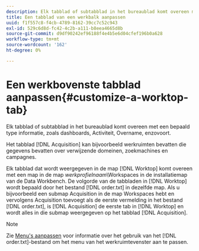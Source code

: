 ```yaml
---
description: Elk tabblad of subtabblad in het bureaublad komt overeen met een bepaald type informatie, zoals dashboards, Activiteit, Overname, enzovoort.
title: Een tabblad van een werkbalk aanpassen
uuid: f1f557c8-f4cb-4789-8162-39cc7c52c943
exl-id: 529c6d8d-fc42-4c2b-a111-b8eea4665d8b
source-git-commit: d9df90242ef96188f4e4b5e6d04cfef196b0a628
workflow-type: tm+mt
source-wordcount: '162'
ht-degree: 0%

---
```


# Een werkbovenste tabblad aanpassen{#customize-a-worktop-tab}

Elk tabblad of subtabblad in het bureaublad komt overeen met een bepaald type informatie, zoals dashboards, Activiteit, Overname, enzovoort.

Het tabblad [!DNL Acquisition] kan bijvoorbeeld werkruimten bevatten die gegevens bevatten over verwijzende domeinen, zoekmachines en campagnes.

Elk tabblad dat wordt weergegeven in de map [!DNL Worktop] komt overeen met een map in de map *werkprofielnaam*\Workspaces in de installatiemap van de Data Workbench. De volgorde van de tabbladen in [!DNL Worktop] wordt bepaald door het bestand [!DNL order.txt] in dezelfde map. Als u bijvoorbeeld een submap Acquisition in de map Workspaces hebt en vervolgens Acquisition toevoegt als de eerste vermelding in het bestand [!DNL order.txt], is [!DNL Acquisition] de eerste tab in [!DNL Worktop] en wordt alles in die submap weergegeven op het tabblad [!DNL Acquisition].

>[!NOTE]
>
>Zie [Menu&#39;s aanpassen](../../../../home/c-get-started/c-intf-anlys-ftrs/c-ctm-menus/c-ctm-menus.md#concept-93d4c09cb7f34cd293b7b64fba1cf894) voor informatie over het gebruik van het [!DNL order.txt]-bestand om het menu van het werkruimtevenster aan te passen.
